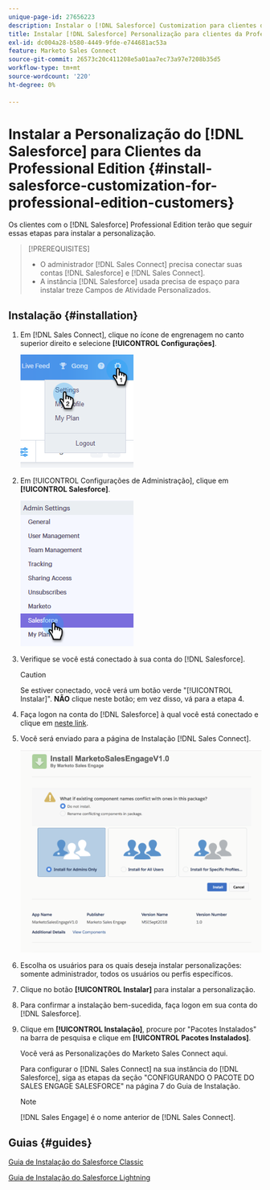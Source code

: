 ```yaml
---
unique-page-id: 27656223
description: Instalar o [!DNL Salesforce] Customization para clientes da Professional Edition - Documentação do Marketo - Documentação do produto
title: Instalar [!DNL Salesforce] Personalização para clientes da Professional Edition
exl-id: dc004a28-b580-4449-9fde-e744681ac53a
feature: Marketo Sales Connect
source-git-commit: 26573c20c411208e5a01aa7ec73a97e7208b35d5
workflow-type: tm+mt
source-wordcount: '220'
ht-degree: 0%

---
```


# Instalar a Personalização do [!DNL Salesforce] para Clientes da Professional Edition {#install-salesforce-customization-for-professional-edition-customers}

Os clientes com o [!DNL Salesforce] Professional Edition terão que seguir essas etapas para instalar a personalização.

>[!PREREQUISITES]
>
>* O administrador [!DNL Sales Connect] precisa conectar suas contas [!DNL Salesforce] e [!DNL Sales Connect].
>* A instância [!DNL Salesforce] usada precisa de espaço para instalar treze Campos de Atividade Personalizados.

## Instalação {#installation}

1. Em [!DNL Sales Connect], clique no ícone de engrenagem no canto superior direito e selecione **[!UICONTROL Configurações]**.

   ![](assets/one-4.png)

1. Em [!UICONTROL Configurações de Administração], clique em **[!UICONTROL Salesforce]**.

   ![](assets/two-4.png)

1. Verifique se você está conectado à sua conta do [!DNL Salesforce].

   >[!CAUTION]
   >
   >Se estiver conectado, você verá um botão verde &quot;[!UICONTROL Instalar]&quot;. **NÃO** clique neste botão; em vez disso, vá para a etapa 4.

1. Faça logon na conta do [!DNL Salesforce] à qual você está conectado e clique em [neste link](https://login.salesforce.com/packaging/installPackage.apexp?p0=04t0b000001oWEZ).
1. Você será enviado para a página de Instalação [!DNL Sales Connect].

   ![](assets/install-package.png)

1. Escolha os usuários para os quais deseja instalar personalizações: somente administrador, todos os usuários ou perfis específicos.
1. Clique no botão **[!UICONTROL Instalar]** para instalar a personalização.
1. Para confirmar a instalação bem-sucedida, faça logon em sua conta do [!DNL Salesforce].
1. Clique em **[!UICONTROL Instalação]**, procure por &quot;Pacotes Instalados&quot; na barra de pesquisa e clique em **[!UICONTROL Pacotes Instalados]**.

   Você verá as Personalizações do Marketo Sales Connect aqui.

   Para configurar o [!DNL Sales Connect] na sua instância do [!DNL Salesforce], siga as etapas da seção &quot;CONFIGURANDO O PACOTE DO SALES ENGAGE SALESFORCE&quot; na página 7 do Guia de Instalação.

   >[!NOTE]
   >
   >[!DNL Sales Engage] é o nome anterior de [!DNL Sales Connect].

## Guias {#guides}

[Guia de Instalação do Salesforce Classic](https://s3.amazonaws.com/tout-user-store/salesforce/assets/Marketo+Sales+Engage+For+Salesforce_+Installation+and+Success+Guide.pdf)

[Guia de Instalação do Salesforce Lightning](https://s3.amazonaws.com/tout-user-store/salesforce/assets/SF+Guide+for+Lightning.pdf)
